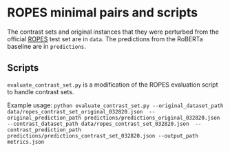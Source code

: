 # ROPES minimal pairs and scripts

The contrast sets and original instances that they were perturbed from the official [ROPES](https://allennlp.org/ropes) test set are in `data`. The predictions from the RoBERTa baseline are in `predictions`.


## Scripts

```evaluate_contrast_set.py``` is a modification of the ROPES evaluation script to handle contrast sets.

Example usage:
```python evaluate_contrast_set.py --original_dataset_path data/ropes_contrast_set_original_032820.json  --original_prediction_path predictions/predictions_original_032820.json  --contrast_dataset_path data/ropes_contrast_set_032820.json  --contrast_prediction_path predictions/predictions_contrast_set_032820.json --output_path metrics.json```
